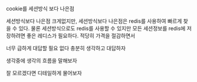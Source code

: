 cookie를 세션방식 보다 나은점

세션방식보다 나은점 크게없지만,
세션방식보다 나은점은 redis를 사용하여 빠르게 찾을 수 있다.
물론 세션방식으로도 redis를 사용할 수 있지만 모든 세션정보를 redis에 저장하려면 좋은 레디스가 필요하다.
적당히 가격을 절감하면서 


너무 급하게 대답할 필요 없다
충분히 생각하고 대답하자

생각중에 생각의 흐름을 말해보자

잘 모르겠다면 디테일하게 물어보자